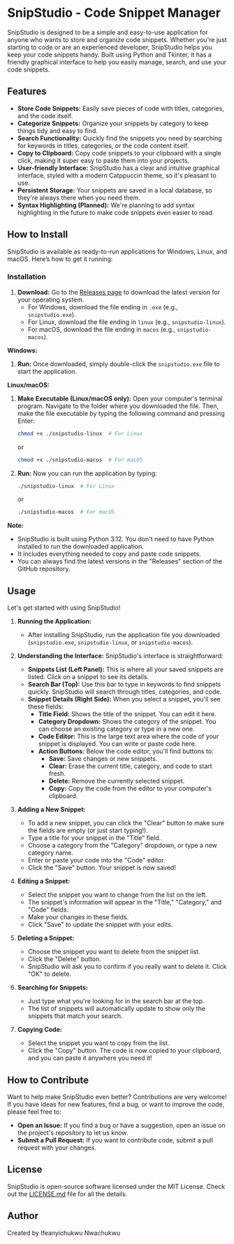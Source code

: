 # SnipStudio - Code Snippet Manager

SnipStudio is designed to be a simple and easy-to-use application for anyone who wants to store and organize code snippets.  Whether you're just starting to code or are an experienced developer, SnipStudio helps you keep your code snippets handy. Built using Python and Tkinter, it has a friendly graphical interface to help you easily manage, search, and use your code snippets.

## Features

- **Store Code Snippets:**  Easily save pieces of code with titles, categories, and the code itself.
- **Categorize Snippets:** Organize your snippets by category to keep things tidy and easy to find.
- **Search Functionality:** Quickly find the snippets you need by searching for keywords in titles, categories, or the code content itself.
- **Copy to Clipboard:** Copy code snippets to your clipboard with a single click, making it super easy to paste them into your projects.
- **User-friendly Interface:**  SnipStudio has a clear and intuitive graphical interface, styled with a modern Catppuccin theme, so it's pleasant to use.
- **Persistent Storage:** Your snippets are saved in a local database, so they're always there when you need them.
- **Syntax Highlighting (Planned):**  We're planning to add syntax highlighting in the future to make code snippets even easier to read.

## How to Install

SnipStudio is available as ready-to-run applications for Windows, Linux, and macOS. Here’s how to get it running:

### Installation

1. **Download:** Go to the [Releases page](https://github.com/your-github-username/snipstudio/releases) to download the latest version for your operating system.
    - For Windows, download the file ending in `.exe` (e.g., `snipstudio.exe`).
    - For Linux, download the file ending in `linux` (e.g., `snipstudio-linux`).
    - For macOS, download the file ending in `macos` (e.g., `snipstudio-macos`).

**Windows:**

1. **Run:** Once downloaded, simply double-click the `snipstudio.exe` file to start the application.

**Linux/macOS:**

1. **Make Executable (Linux/macOS only):** Open your computer's terminal program. Navigate to the folder where you downloaded the file. Then, make the file executable by typing the following command and pressing Enter:
   ```bash
   chmod +x ./snipstudio-linux  # For Linux
   ```
   or
   ```bash
   chmod +x ./snipstudio-macos  # For macOS
   ```
2. **Run:**  Now you can run the application by typing:
   ```bash
   ./snipstudio-linux  # For Linux
   ```
   or
   ```bash
   ./snipstudio-macos  # For macOS
   ```

**Note:**

- SnipStudio is built using Python 3.12. You don't need to have Python installed to run the downloaded application.
- It includes everything needed to copy and paste code snippets.
- You can always find the latest versions in the "Releases" section of the GitHub repository.

## Usage

Let's get started with using SnipStudio!

1. **Running the Application:**
    - After installing SnipStudio, run the application file you downloaded (`snipstudio.exe`, `snipstudio-linux`, or `snipstudio-macos`).

2. **Understanding the Interface:**
    SnipStudio's interface is straightforward:
    - **Snippets List (Left Panel):** This is where all your saved snippets are listed. Click on a snippet to see its details.
    - **Search Bar (Top):** Use this bar to type in keywords to find snippets quickly. SnipStudio will search through titles, categories, and code.
    - **Snippet Details (Right Side):** When you select a snippet, you'll see these fields:
        - **Title Field:**  Shows the title of the snippet. You can edit it here.
        - **Category Dropdown:**  Shows the category of the snippet. You can choose an existing category or type in a new one.
        - **Code Editor:** This is the large text area where the code of your snippet is displayed. You can write or paste code here.
        - **Action Buttons:** Below the code editor, you'll find buttons to:
            - **Save:**  Save changes or new snippets.
            - **Clear:**  Erase the current title, category, and code to start fresh.
            - **Delete:** Remove the currently selected snippet.
            - **Copy:** Copy the code from the editor to your computer's clipboard.

3. **Adding a New Snippet:**
    - To add a new snippet, you can click the "Clear" button to make sure the fields are empty (or just start typing!).
    - Type a title for your snippet in the "Title" field.
    - Choose a category from the "Category" dropdown, or type a new category name.
    - Enter or paste your code into the "Code" editor.
    - Click the "Save" button. Your snippet is now saved!

4. **Editing a Snippet:**
    - Select the snippet you want to change from the list on the left.
    - The snippet's information will appear in the "Title," "Category," and "Code" fields.
    - Make your changes in these fields.
    - Click "Save" to update the snippet with your edits.

5. **Deleting a Snippet:**
    - Choose the snippet you want to delete from the snippet list.
    - Click the "Delete" button.
    - SnipStudio will ask you to confirm if you really want to delete it. Click "OK" to delete.

6. **Searching for Snippets:**
    - Just type what you're looking for in the search bar at the top.
    - The list of snippets will automatically update to show only the snippets that match your search.

7. **Copying Code:**
    - Select the snippet you want to copy from the list.
    - Click the "Copy" button. The code is now copied to your clipboard, and you can paste it anywhere you need it!

## How to Contribute

Want to help make SnipStudio even better? Contributions are very welcome! If you have ideas for new features, find a bug, or want to improve the code, please feel free to:

- **Open an Issue:** If you find a bug or have a suggestion, open an issue on the project's repository to let us know.
- **Submit a Pull Request:** If you want to contribute code, submit a pull request with your changes.

## License

SnipStudio is open-source software licensed under the MIT License. Check out the [LICENSE.md](LICENSE.md) file for all the details.

## Author

 Created by Ifeanyichukwu Nwachukwu
